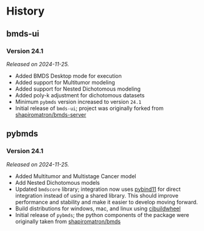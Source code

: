 # History

## bmds-ui

### Version 24.1

*Released on 2024-11-25.*

* Added BMDS Desktop mode for execution
* Added support for Multitumor modeling
* Added support for Nested Dichotomous modeling
* Added poly-k adjustment for dichotomous datasets
* Minimum `pybmds` version increased to version `24.1`
* Initial release of `bmds-ui`; project was originally forked from [shapiromatron/bmds-server](https://github.com/shapiromatron/bmds-server)

## pybmds

### Version 24.1

*Released on 2024-11-25.*

* Added Multitumor and Multistage Cancer model
* Add Nested Dichotomous models
* Updated `bmdscore` library; integration now uses [pybind11](https://pybind11.readthedocs.io/) for direct integration instead of using a shared library. This should improve performance and stability and make it easier to develop moving forward.
* Build distributions for windows, mac, and linux using [cibuildwheel](https://cibuildwheel.pypa.io/)
* Initial release of `pybmds`; the python components of the package were originally taken from [shapiromatron/bmds](https://github.com/shapiromatron/bmds)
